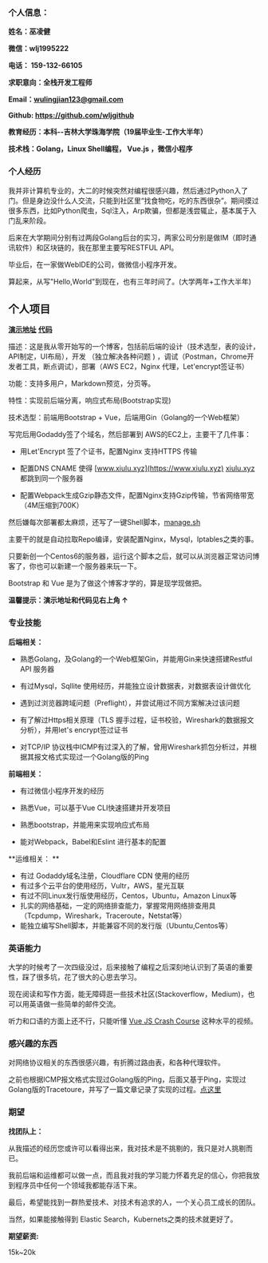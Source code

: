### 个人信息：

**姓名：巫凌健**

**微信：wlj1995222**

**电话： 159-132-66105**

**求职意向：全栈开发工程师**

**Email：wulingjian123@gmail.com**

**Github: https://github.com/wljgithub** 

**教育经历：本科--吉林大学珠海学院（19届毕业生-工作大半年）** 

**技术栈：Golang，Linux Shell编程， Vue.js ，微信小程序**



### 个人经历

  我并非计算机专业的，大二的时候突然对编程很感兴趣，然后通过Python入了门。但是身边没什么人交流，只能到社区里“找食物吃，吃的东西很杂”。期间摸过很多东西，比如Python爬虫，Sql注入，Arp欺骗，但都是浅尝辄止，基本属于入门乱来阶段。

后来在大学期间分别有过两段Golang后台的实习，两家公司分别是做IM（即时通讯软件）和区块链的，我在那里主要写RESTFUL API。

毕业后，在一家做WebIDE的公司，做微信小程序开发。

算起来，从写"Hello,World"到现在，也有三年时间了。(大学两年+工作大半年)



## 个人项目

[**演示地址**](https://xiulu.xyz/)  [**代码**](https://github.com/wljgithub/my-blog)

描述：这是我从零开始写的一个博客，包括前后端的设计（技术选型，表的设计，API制定，UI布局），开发 （独立解决各种问题 ) ，调试（Postman，Chrome开发者工具，断点调试），部署（AWS EC2，Nginx 代理，Let'encrypt签证书）



功能：支持多用户，Markdown预览，分页等。

特性：实现前后端分离，响应式布局(Bootstrap实现)

技术选型：前端用Bootstrap + Vue，后端用Gin（Golang的一个Web框架）



写完后用Godaddy签了个域名，然后部署到 AWS的EC2上，主要干了几件事：

- 用Let'Encrypt 签了个证书，配置Nginx 支持HTTPS 传输

- 配置DNS CNAME 使得  [www.xiulu.xyz](https://www.xiulu.xyz)     [xiulu.xyz](https://xiulu.xyz) 都跳到同一个服务器

- 配置Webpack生成Gzip静态文件，配置Nginx支持Gzip传输，节省网络带宽（4M压缩到700K）



然后嫌每次部署都太麻烦，还写了一键Shell脚本，[manage.sh](https://github.com/wljgithub/my-blog/blob/master/manage.sh)

主要干的就是自动拉取Repo编译，安装配置Nginx，Mysql，Iptables之类的事。

只要新创一个Centos6的服务器，运行这个脚本之后，就可以从浏览器正常访问博客了，你也可以新建一个服务器来玩一下。



Bootstrap 和 Vue 是为了做这个博客才学的，算是现学现做把。

**温馨提示：演示地址和代码见右上角 ↑**



### 专业技能

**后端相关：**

- 熟悉Golang，及Golang的一个Web框架Gin，并能用Gin来快速搭建Restful API 服务器

- 有过Mysql，Sqllite 使用经历，并能独立设计数据表，对数据表设计做优化

- 遇到过浏览器跨域问题（Preflight），并尝试用过不同方案解决过该问题

- 有了解过Https相关原理（TLS 握手过程，证书校验，Wireshark的数据报文分析），并用let's encrypt签过证书

- 对TCP/IP 协议栈中ICMP有过深入的了解，曾用Wireshark抓包分析过，并根据其报文格式实现过一个Golang版的Ping

  


**前端相关：**

- 有过微信小程序开发的经历

- 熟悉Vue，可以基于Vue CLI快速搭建并开发项目

- 熟悉bootstrap，并能用来实现响应式布局

- 能对Webpack，Babel和Eslint 进行基本的配置

  

**运维相关： **

- 有过 Godaddy域名注册，Cloudflare CDN 使用的经历
- 有过多个云平台的使用经历，Vultr，AWS，星光互联
- 有过不同Linux发行版使用经历，Centos，Ubuntu，Amazon Linux等
- 扎实的网络基础，一定的网络排查能力，掌握常用网络排查用具（Tcpdump，Wireshark，Traceroute，Netstat等）
- 能独立编写Shell脚本，并能兼容不同的发行版（Ubuntu,Centos等）



### 英语能力

大学的时候考了一次四级没过，后来接触了编程之后深刻地认识到了英语的重要性，踩了很多坑，花了很大的心思去学习。

现在阅读和写作方面，能无障碍逛一些技术社区(Stackoverflow，Medium)，也可以用英语做一些简单的邮件交流。

听力和口语的方面上还不行，只能听懂 [Vue JS Crash Course](https://www.youtube.com/watch?v=Wy9q22isx3U) 这种水平的视频。



### 感兴趣的东西

对网络协议相关的东西很感兴趣，有折腾过路由表，和各种代理软件。

之前也根据ICMP报文格式实现过Golang版的Ping，后面又基于Ping，实现过Golang版的Tracetoure，并写了一篇文章记录了实现的过程。[点这里](https://segmentfault.com/a/1190000020048492)



### 期望

**找团队上：**

从我描述的经历您或许可以看得出来，我对技术是不挑剔的，我只是对人挑剔而已。

我前后端和运维都可以做一点，而且我对我的学习能力怀着充足的信心，你把我放到程序员中任何一个领域我都能存活下来。

最后，希望能找到一群热爱技术、对技术有追求的人，一个关心员工成长的团队。

当然，如果能接触得到 Elastic Search，Kubernets之类的技术就更好了。

**期望薪资:** 

15k~20k

